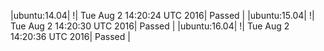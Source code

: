 |ubuntu:14.04| \![](https://cdn.rawgit.com/Neilpang/letest/master/status/ubuntu-14.04.svg?1470147624)| Tue Aug  2 14:20:24 UTC 2016| Passed |
|ubuntu:15.04| \![](https://cdn.rawgit.com/Neilpang/letest/master/status/ubuntu-15.04.svg?1470147630)| Tue Aug  2 14:20:30 UTC 2016| Passed |
|ubuntu:16.04| \![](https://cdn.rawgit.com/Neilpang/letest/master/status/ubuntu-16.04.svg?1470147636)| Tue Aug  2 14:20:36 UTC 2016| Passed |
